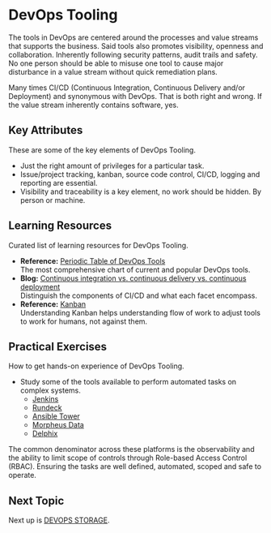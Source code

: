 # DevOps Tooling
The tools in DevOps are centered around the processes and value streams that supports the business. Said tools also promotes visibility, openness and collaboration. Inherently following security patterns, audit trails and safety. No one person should be able to misuse one tool to cause major disturbance in a value stream without quick remediation plans.

Many times CI/CD (Continuous Integration, Continuous Delivery and/or Deployment) and synonymous with DevOps. That is both right and wrong. If the value stream inherently contains software, yes. 

## Key Attributes
These are some of the key elements of DevOps Tooling.

- Just the right amount of privileges for a particular task.
- Issue/project tracking, kanban, source code control, CI/CD, logging and reporting are essential.
- Visibility and traceability is a key element, no work should be hidden. By person or machine.

## Learning Resources
Curated list of learning resources for DevOps Tooling.

- **Reference:** [Periodic Table of DevOps Tools](https://xebialabs.com/periodic-table-of-devops-tools/)<br />
  The most comprehensive chart of current and popular DevOps tools.
- **Blog:** [Continuous integration vs. continuous delivery vs. continuous deployment](https://www.atlassian.com/continuous-delivery/principles/continuous-integration-vs-delivery-vs-deployment)<br />
  Distinguish the components of CI/CD and what each facet encompass.
- **Reference:** [Kanban](https://www.agilealliance.org/glossary/kanban/)<br />
  Understanding Kanban helps understanding flow of work to adjust tools to work for humans, not against them.

## Practical Exercises
How to get hands-on experience of DevOps Tooling.

- Study some of the tools available to perform automated tasks on complex systems.
  - [Jenkins](https://jenkins.io)
  - [Rundeck](https://rundeck.com)
  - [Ansible Tower](https://redhat.com/ansible)
  - [Morpheus Data](https://www.morpheusdata.com/)
  - [Delphix](https://delphix.com)

The common denominator across these platforms is the observability and the ability to limit scope of controls through Role-based Access Control (RBAC). Ensuring the tasks are well defined, automated, scoped and safe to operate.

## Next Topic
Next up is [DEVOPS STORAGE](DEVOPS_STORAGE.md).
